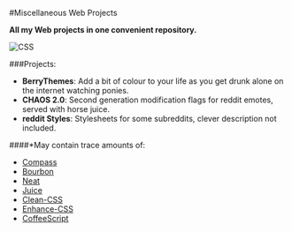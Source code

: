 #Miscellaneous Web Projects

**All my Web projects in one convenient repository.**

![CSS](http://i.imgur.com/hw7lhJv.gif)


###Projects:

* **BerryThemes**: Add a bit of colour to your life as you get drunk alone on the internet watching ponies.
* **CHAOS 2.0**: Second generation modification flags for reddit emotes, served with horse juice.
* **reddit Styles**: Stylesheets for some subreddits, clever description not included.


####*May contain trace amounts of:

* [Compass](http://compass-style.org/)
* [Bourbon](http://bourbon.io/)
* [Neat](http://neat.bourbon.io/)
* [Juice](https://github.com/CatmanIX/juice)
* [Clean-CSS](https://github.com/GoalSmashers/clean-css)
* [Enhance-CSS](https://github.com/GoalSmashers/enhance-css)
* [CoffeeScript](http://coffeescript.org/)



